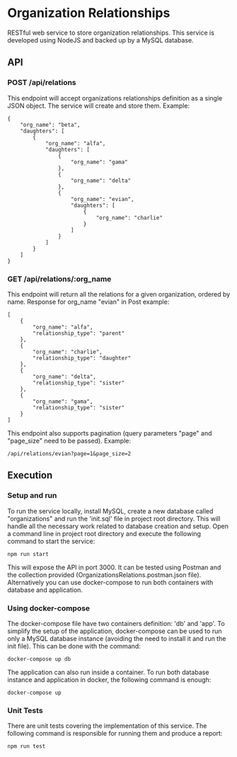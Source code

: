 # Organization Relationships

RESTful web service to store organization relationships.
This service is developed using NodeJS and backed up by a MySQL database.

## API

### POST /api/relations
This endpoint will accept organizations relationships definition as a single JSON object. The service will create and store them.
Example:
```
{
    "org_name": "beta",
    "daughters": [
        {
            "org_name": "alfa",
            "daughters": [
                {
                    "org_name": "gama"
                },
                {
                    "org_name": "delta"
                },
                {
                    "org_name": "evian",
                    "daughters": [
                        {
                            "org_name": "charlie"
                        }
                    ]
                }
            ]
        }
    ]
}
```
  

### GET /api/relations/:org_name
This endpoint will return all the relations for a given organization, ordered by name.
Response for org_name "evian" in Post example:
```
[
	{
        "org_name": "alfa",
        "relationship_type": "parent"
    },
    {
        "org_name": "charlie",
        "relationship_type": "daughter"
    },
    {
        "org_name": "delta",
        "relationship_type": "sister"
    },
    {
        "org_name": "gama",
        "relationship_type": "sister"
    }
]
```
This endpoint also supports pagination (query parameters "page" and "page_size" need to be passed).
Example:
```
/api/relations/evian?page=1&page_size=2
```
## Execution
### Setup and run
To run the service locally, install MySQL, create a new database called "organizations" and run the 'init.sql' file in project root directory. This will handle all the necessary work related to database creation and setup.
Open a command line in project root directory and execute the following command to start the service:
```
npm run start
```
This will expose the API in port 3000. It can be tested using Postman and the collection provided (OrganizationsRelations.postman.json file).
Alternatively you can use docker-compose to run both containers with database and application.
### Using docker-compose
The docker-compose file have two containers definition: 'db' and 'app'. To simplify the setup of the application, docker-compose can be used to run only a MySQL database instance (avoiding the need to install it and run the init file). This can be done with the command:
```
docker-compose up db
```
The application can also run inside a container.
To run both database instance and application in docker, the following command is enough:
```
docker-compose up
```
### Unit Tests
There are unit tests covering the implementation of this service. 
The following command is responsible for running them and produce a report:
```
npm run test
```